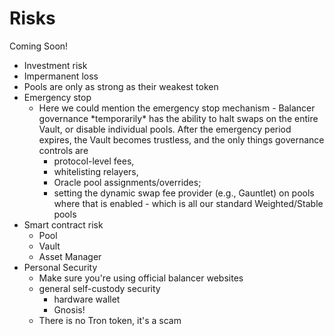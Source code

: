 # Risks

Coming Soon!

* Investment risk
* Impermanent loss
* Pools are only as strong as their weakest token
* Emergency stop
  * Here we could mention the emergency stop mechanism - Balancer governance \*temporarily\* has the ability to halt swaps on the entire Vault, or disable individual pools. After the emergency period expires, the Vault becomes trustless, and the only things governance controls are 
    * protocol-level fees, 
    * whitelisting relayers, 
    * Oracle pool assignments/overrides; 
    * setting the dynamic swap fee provider \(e.g., Gauntlet\) on pools where that is enabled - which is all our standard Weighted/Stable pools
* Smart contract risk
  * Pool
  * Vault
  * Asset Manager
* Personal Security
  * Make sure you're using official balancer websites
  * general self-custody security
    * hardware wallet
    * Gnosis!
  * There is no Tron token, it's a scam

